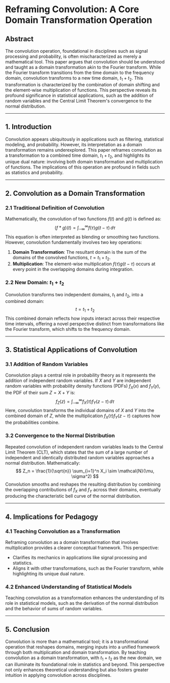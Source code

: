 # Reframing Convolution: A Core Domain Transformation Operation

## Abstract
The convolution operation, foundational in disciplines such as signal processing and probability, is often mischaracterized as merely a mathematical tool. This paper argues that convolution should be understood and taught as a domain transformation akin to the Fourier transform. While the Fourier transform transitions from the time domain to the frequency domain, convolution transforms to a new time domain, $t_1 + t_2$. This transformation is characterized by the combination of domain shifting and the element-wise multiplication of functions. This perspective reveals its profound significance in statistical applications, such as the addition of random variables and the Central Limit Theorem's convergence to the normal distribution.

---

## 1. Introduction

Convolution appears ubiquitously in applications such as filtering, statistical modeling, and probability. However, its interpretation as a domain transformation remains underexplored. This paper reframes convolution as a transformation to a combined time domain, $t_1 + t_2$, and highlights its unique dual nature: involving both domain transformation and multiplication of functions. The implications of this operation are profound in fields such as statistics and probability.

---

## 2. Convolution as a Domain Transformation

### 2.1 Traditional Definition of Convolution
Mathematically, the convolution of two functions $f(t)$ and $g(t)$ is defined as:
$$
(f * g)(t) = \int_{-\infty}^\infty f(\tau) g(t - \tau) \, d\tau
$$
This equation is often interpreted as blending or smoothing two functions. However, convolution fundamentally involves two key operations:
1. **Domain Transformation**: The resultant domain is the sum of the domains of the convolved functions, $t = t_1 + t_2$.
2. **Multiplication**: The element-wise multiplication $f(\tau) g(t - \tau)$ occurs at every point in the overlapping domains during integration.

### 2.2 New Domain: $t_1 + t_2$
Convolution transforms two independent domains, $t_1$ and $t_2$, into a combined domain:
$$
t = t_1 + t_2
$$
This combined domain reflects how inputs interact across their respective time intervals, offering a novel perspective distinct from transformations like the Fourier transform, which shifts to the frequency domain.

---

## 3. Statistical Applications of Convolution

### 3.1 Addition of Random Variables
Convolution plays a central role in probability theory as it represents the addition of independent random variables. If $X$ and $Y$ are independent random variables with probability density functions (PDFs) $f_X(x)$ and $f_Y(y)$, the PDF of their sum $Z = X + Y$ is:
$$
f_Z(z) = \int_{-\infty}^\infty f_X(\tau) f_Y(z - \tau) \, d\tau
$$
Here, convolution transforms the individual domains of $X$ and $Y$ into the combined domain of $Z$, while the multiplication $f_X(\tau) f_Y(z - \tau)$ captures how the probabilities combine.

### 3.2 Convergence to the Normal Distribution
Repeated convolution of independent random variables leads to the Central Limit Theorem (CLT), which states that the sum of a large number of independent and identically distributed random variables approaches a normal distribution. Mathematically:
$$
Z_n = \frac{1}{\sqrt{n}} \sum_{i=1}^n X_i \sim \mathcal{N}(\mu, \sigma^2)
$$
Convolution smooths and reshapes the resulting distribution by combining the overlapping contributions of $f_X$ and $f_Y$ across their domains, eventually producing the characteristic bell curve of the normal distribution.

---

## 4. Implications for Pedagogy

### 4.1 Teaching Convolution as a Transformation
Reframing convolution as a domain transformation that involves multiplication provides a clearer conceptual framework. This perspective:
- Clarifies its mechanics in applications like signal processing and statistics.
- Aligns it with other transformations, such as the Fourier transform, while highlighting its unique dual nature.

### 4.2 Enhanced Understanding of Statistical Models
Teaching convolution as a transformation enhances the understanding of its role in statistical models, such as the derivation of the normal distribution and the behavior of sums of random variables.

---

## 5. Conclusion
Convolution is more than a mathematical tool; it is a transformational operation that reshapes domains, merging inputs into a unified framework through both multiplication and domain transformation. By teaching convolution as a domain transformation, with $t_1 + t_2$ as the new domain, we can illuminate its foundational role in statistics and beyond. This perspective not only enhances theoretical understanding but also fosters greater intuition in applying convolution across disciplines.
